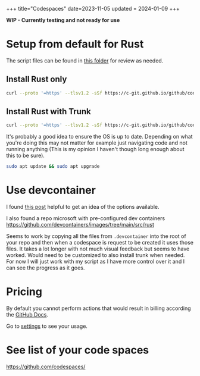 +++
title="Codespaces"
date=2023-11-05
updated = 2024-01-09
+++

**WIP - Currently testing and not ready for use**

# Setup from default for Rust

The script files can be found in [this folder](scripts/) for review as needed.

## Install Rust only

```sh
curl --proto '=https' --tlsv1.2 -sSf https://c-git.github.io/github/codespaces/scripts/setup_rust_only.sh | sh
```

## Install Rust with Trunk

```sh
curl --proto '=https' --tlsv1.2 -sSf https://c-git.github.io/github/codespaces/scripts/setup_with_trunk.sh | bash
```

It's probably a good idea to ensure the OS is up to date.
Depending on what you're doing this may not matter for example just navigating code and not running anything (This is my opinion I haven't though long enough about this to be sure).

```sh
sudo apt update && sudo apt upgrade
```

# Use devcontainer

I found [this post](https://containers.dev/guide/dockerfile) helpful to get an idea of the options available.

I also found a repo microsoft with pre-configured dev containers <https://github.com/devcontainers/images/tree/main/src/rust>

Seems to work by copying all the files from `.devcontainer` into the root of your repo and then when a codespace is request to be created it uses those files.
It takes a lot longer with not much visual feedback but seems to have worked.
Would need to be customized to also install trunk when needed.
For now I will just work with my script as I have more control over it and I can see the progress as it goes.

# Pricing

By default you cannot perform actions that would result in billing according the [GitHub Docs](https://docs.github.com/en/codespaces/overview#billing-for-codespaces).

Go to [settings](https://github.com/settings/billing/summary) to see your usage.

# See list of your code spaces

<https://github.com/codespaces/>
